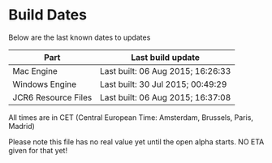 # Build Dates

Below are the last known dates to updates

Part | Last build update
-----|-----
Mac Engine | Last built: 06 Aug 2015; 16:26:33
Windows Engine | Last built: 30 Jul 2015; 00:49:29
JCR6 Resource Files | Last built: 06 Aug 2015; 16:37:08
All times are in CET (Central European Time: Amsterdam, Brussels, Paris, Madrid)


Please note this file has no real value yet until the open alpha starts. NO ETA given for that yet!
